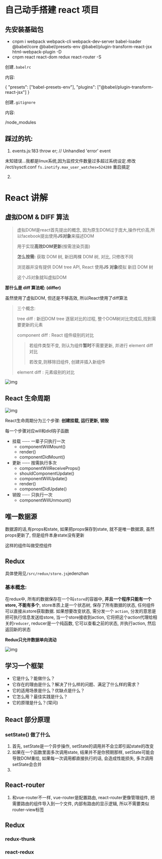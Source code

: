 # 自己动手搭建 react 项目

## 先安装基础包

- cnpm i webpack webpack-cli webpack-dev-server babel-loader @babel/core @babel/presets-env @babel/plugin-transform-react-jsx html-webpack-plugin -D
- cnpm react react-dom redux react-router -S

创建`.babelrc`

内容:

{
    "presets": ["babel-presets-env"],
    "plugins": ["@babel/plugin-transform-react-jsx"]
}

创建`.gitignore`

内容:

/node_modules

## 踩过的坑:

1. events.js:183  throw er; // Unhandled 'error' event

未知错误...我都是linux系统,因为监控文件数量过多超过系统设定.修改 /ect/sysctl.conf  `fs.inotify.max_user_watches=524288`  重启搞定

2. 



# React 讲解

## 虚拟DOM & DIFF 算法

>  虚拟DOM是react首先提出的概念, 因为原生DOM过于庞大,操作代价高,所以facebook提出使用**JS对象**来描述DOM
>
> 用于实现**高效DOM更新**(按需渲染页面)
>
> **怎么按需:** 获取 DOM 树, 新旧两棵 DOM 树, 对比, 只修改不同
>
> 浏览器并没有提供 DOM tree API, React 使用**JS 对象**模拟 新旧 DOM 树
>
> 这个JS对象就叫虚拟DOM



**那什么是 diff 算法呢: (differ)**

虽然使用了虚拟DOM, 但还是不够高效, 所以React使用了diff算法

> 三个概念:
>
> tree diff : 新旧DOM tree 逐层对比的过程, 整个DOM树对比完成后,找到需要更新的元素
>
> component diff : React 组件级别的对比
>
> > 若组件类型不变, 则认为组件**暂时**不需要更新, 并进行 element diff 对比
> >
> > 若改变,则移除旧组件, 创建并插入新组件
>
> element diff : 元素级别的对比

![img](/home/jedenzhan/Documents/Interview/代码技能/React/assets/diff-.png)







## React 生命周期

![img](/home/jedenzhan/Documents/Interview/代码技能/React/assets/lifeCircle.webp)



React生命周期分为三个步骤: **创建挂载, 运行更新, 销毁**

每一个步骤对应will和did钩子函数

- 挂载 ---- 一辈子只执行一次
  - componentWillMount()
  - render()
  - componentDidMount()
- 更新 ---- 按需执行多次
  - componentWillReceiveProps()
  - shouldComponentUpdate()
  - componentWillUpdate()
  - render()
  - componentDidUpdate()
- 销毁 ---- 只执行一次
  - componentWillUnmount()

## 唯一数据源

数据源的话,有props和state, 如果把props保存到state, 就不是唯一数据源, 虽然props更新了, 但是组件本身state没有更新

这样的组件叫做受控组件

## Redux

具体使用见`/src/redux/store.js`jedenzhan

### 基本概念: 

在redux中, 所有的数据保存在一个叫`store`的容器中, **并且一个程序只能有一个store, 不能有多个**, store本质上是一个状态树, 保存了所有数据的状态, 任何组件可以直接从store获取数据. 如果想要改变状态, 需分发一个  `action`, 分发的意思是把可执行信息发送给store, 当一个store接收到action, 它将把这个action代理给相关的`reducer`, reducer是一个纯函数, 它可以查看之前的状态, 并执行action, 然后返回新的状态

**Redux只允许数据单向流动**

![img](/home/jedenzhan/Documents/Interview/代码技能/React/assets/reduxData.png)





## 学习一个框架

- 它是什么？能做什么？
- 它存在的理由是什么？解决了什么样的问题、满足了什么样的需求？
- 它的适用场景是什么？优缺点是什么？
- 它怎么用？最佳实践是什么？
- 它的原理是什么？(常问)



## React 部分原理

### setState() 做了什么

1. 首先, setState是一个异步操作, setState的调用并不会立即引起state的改变
2. 如果在一个函数里面多次调用state, 结果并不是你预期那样, setState可能会导致DOM重绘, 如果每一次调用都直接执行的话, 会造成性能损失, 多次调用setState会合并
3. 

## React-router

1. 和vue-router不一样, vue-router是配置路由, react-router更像管理组件, 把需要路由的组件导入到一个文件, 内部有路由的显示逻辑, 所以不需要类似router-view标签

## Redux



### redux-thunk



### react-redux







































